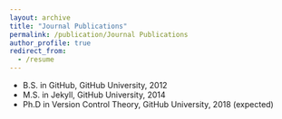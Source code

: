```yaml
---
layout: archive
title: "Journal Publications"
permalink: /publication/Journal Publications
author_profile: true
redirect_from:
  - /resume
---
```

* B.S. in GitHub, GitHub University, 2012
* M.S. in Jekyll, GitHub University, 2014
* Ph.D in Version Control Theory, GitHub University, 2018 (expected)

